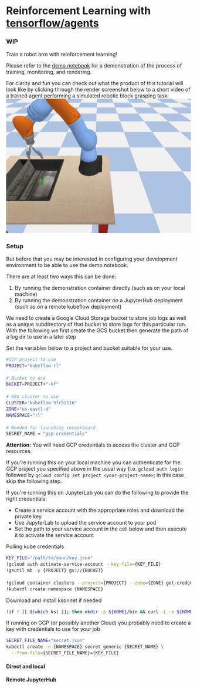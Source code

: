 # Reinforcement Learning with [tensorflow/agents](https://github.com/tensorflow/agents)

### WIP

Train a robot arm with reinforcement learning!

Please refer to the [demo notebook](demo/demo.ipynb) for a demonstration of the process of training, monitoring, and rendering.

For clarity and fun you can check out what the product of this tutorial will look like by clicking through the render screenshot below to a short video of a trained agent performing a simulated robotic block grasping task:
[![](demo/render_preview.png)](https://youtu.be/0X0w5XOtcHw)

### Setup

But before that you may be interested in configuring your development environment to be able to use the demo notebook.

There are at least two ways this can be done:
1. By running the demonstration container directly (such as on your local machine)
2. By running the demonstration container on a JupyterHub deployment (such as on a remote kubeflow deployment)


We need to create a Google Cloud Storage bucket to store job logs as well as a unique subdirectory of that bucket to store logs for this particular run. With the following we first create the GCS bucket then generate the path of a log dir to use in a later step

Set the variables below to a project and bucket suitable for your use.

```bash
#GCP project to use
PROJECT="kubeflow-rl"

# Bucket to use
BUCKET=PROJECT+"-kf"

# K8s cluster to use
CLUSTER="kubeflow-5fc52116"
ZONE="us-east1-d"
NAMESPACE="rl"

# Needed for launching tensorboard
SECRET_NAME = "gcp-credentials"
```

**Attention:** You will need GCP credentials to access the cluster and GCP resources.

If you're running this on your local machine you can authenticate for the GCP project you specified above in the usual way (i.e. `gcloud auth login` followed by `gcloud config set project <your-project-name>`; in this case skip the following step.

If you're running this on JupyterLab you can do the following to provide the right credentials:

- Create a service account with the appropriate roles and download the private key
- Use JupyterLab to upload the service account to your pod
- Set the path to your service account in the cell below and then execute it to activate the service account

Pulling kube credentials
```bash
KEY_FILE="/path/to/your/key.json"
!gcloud auth activate-service-account --key-file={KEY_FILE}
!gsutil mb -p {PROJECT} gs://{BUCKET}

!gcloud container clusters --project={PROJECT} --zone={ZONE} get-credentials {CLUSTER}
!kubectl create namespace {NAMESPACE}
```

Download and install ksonnet if needed

```bash
!if ! [[ $(which ks) ]]; then mkdir -p ${HOME}/bin && curl -L -o ${HOME}/bin/ks "https://github.com/ksonnet/ksonnet/releases/download/v0.8.0/ks-linux-amd64" && chmod a+rx ${HOME}/bin/ks; fi
```

If running on GCP (or possibly another Cloud) you probably need to create a key with credentials to use for your job

```bash
SECRET_FILE_NAME="secret.json"
kubectl create -n {NAMESPACE} secret generic {SECRET_NAME} \
  --from-file={SECRET_FILE_NAME}={KEY_FILE}
```

#### Direct and local



#### Remote JupyterHub
